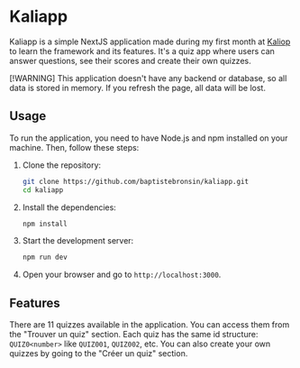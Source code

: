 # Kaliapp

Kaliapp is a simple NextJS application made during my first month at [Kaliop](https://www.kaliop.com/fr/) to learn the framework and its features. It's a quiz app where users can answer questions, see their scores and create their own quizzes.

[!WARNING]
This application doesn't have any backend or database, so all data is stored in memory. If you refresh the page, all data will be lost.

## Usage

To run the application, you need to have Node.js and npm installed on your machine. Then, follow these steps:
1. Clone the repository:
    ```bash
    git clone https://github.com/baptistebronsin/kaliapp.git
    cd kaliapp
    ```
2. Install the dependencies:
    ```bash
    npm install
    ```
3. Start the development server:
    ```bash
    npm run dev
    ```
4. Open your browser and go to `http://localhost:3000`.

## Features

There are 11 quizzes available in the application. You can access them from the "Trouver un quiz" section. Each quiz has the same id structure: `QUIZ0<number>` like `QUIZ001`, `QUIZ002`, etc. You can also create your own quizzes by going to the "Créer un quiz" section. 